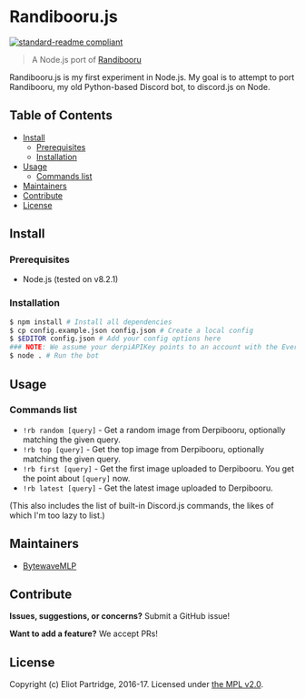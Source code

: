 # Randibooru.js

[![standard-readme compliant](https://img.shields.io/badge/readme%20style-standard-brightgreen.svg?style=flat-square)](https://github.com/RichardLitt/standard-readme)

> A Node.js port of [Randibooru](https://github.com/BytewaveMLP/randibooru)

Randibooru.js is my first experiment in Node.js. My goal is to attempt to port Randibooru, my old Python-based Discord bot, to discord.js on Node.

## Table of Contents

- [Install](#install)
    - [Prerequisites](#prerequisites)
	- [Installation](#installation)
- [Usage](#usage)
	- [Commands list](#commands-list)
- [Maintainers](#maintainers)
- [Contribute](#contribute)
- [License](#license)

## Install

### Prerequisites

- Node.js (tested on v8.2.1)

### Installation

```bash
$ npm install # Install all dependencies
$ cp config.example.json config.json # Create a local config
$ $EDITOR config.json # Add your config options here
### NOTE: We assume your derpiAPIKey points to an account with the Everything filter set. If not, the bot will still work, but replies may be incorrect in terms of the amount of images matching a given query.
$ node . # Run the bot
```

## Usage

### Commands list

- `!rb random [query]` - Get a random image from Derpibooru, optionally matching the given query.
- `!rb top [query]` - Get the top image from Derpibooru, optionally matching the given query.
- `!rb first [query]` - Get the first image uploaded to Derpibooru. You get the point about `[query]` now.
- `!rb latest [query]` - Get the latest image uploaded to Derpibooru.

(This also includes the list of built-in Discord.js commands, the likes of which I'm too lazy to list.)

## Maintainers

- [BytewaveMLP](https://github.com/BytewaveMLP)

## Contribute

**Issues, suggestions, or concerns?** Submit a GitHub issue!

**Want to add a feature?** We accept PRs!

## License

Copyright (c) Eliot Partridge, 2016-17. Licensed under [the MPL v2.0](/LICENSE).